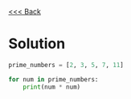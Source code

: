 [<<< Back](../06-loops.md)

# Solution

```python
prime_numbers = [2, 3, 5, 7, 11]

for num in prime_numbers:
    print(num * num)
```